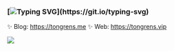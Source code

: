 ### [![Typing SVG](http://readme-typing-svg.herokuapp.com?font=Roboto&size=30&duration=2000&pause=5000&color=000000&center=%E7%9C%9F&vCenter=%E7%9C%9F&width=435&lines=Hello+my+friend!;Welcome+to+my+dashboard!)](https://git.io/typing-svg)

✨ Blog: https://tongrens.me
✨ Web: https://tongrens.vip

![](https://github-readme-stats.vercel.app/api?username=Tongrens&show_icons=true&count_private=true)

<!--
**Tongrens/Tongrens** is a ✨ _special_ ✨ repository because its `README.md` (this file) appears on your GitHub profile.

Here are some ideas to get you started:

- 🔭 I’m currently working on ...
- 🌱 I’m currently learning ...
- 👯 I’m looking to collaborate on ...
- 🤔 I’m looking for help with ...
- 💬 Ask me about ...
- 📫 How to reach me: ...
- 😄 Pronouns: ...
- ⚡ Fun fact: ...
-->
